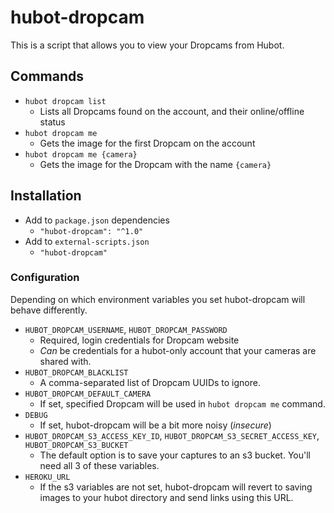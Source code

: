 # hubot-dropcam

This is a script that allows you to view your Dropcams from Hubot.

## Commands

- `hubot dropcam list`
	- Lists all Dropcams found on the account, and their online/offline status
- `hubot dropcam me`
	- Gets the image for the first Dropcam on the account
- `hubot dropcam me {camera}`
	- Gets the image for the Dropcam with the name `{camera}`

## Installation

- Add to `package.json` dependencies
	- `"hubot-dropcam": "^1.0"`
- Add to `external-scripts.json`
	- `"hubot-dropcam"`

### Configuration

Depending on which environment variables you set hubot-dropcam will behave differently.

- `HUBOT_DROPCAM_USERNAME`, `HUBOT_DROPCAM_PASSWORD`
	- Required, login credentials for Dropcam website
	- *Can* be credentials for a hubot-only account that your cameras are shared with.
- `HUBOT_DROPCAM_BLACKLIST`
	- A comma-separated list of Dropcam UUIDs to ignore.
- `HUBOT_DROPCAM_DEFAULT_CAMERA`
  - If set, specified Dropcam will be used in `hubot dropcam me` command.
- `DEBUG`
	- If set, hubot-dropcam will be a bit more noisy (*insecure*)
- `HUBOT_DROPCAM_S3_ACCESS_KEY_ID`, `HUBOT_DROPCAM_S3_SECRET_ACCESS_KEY`, `HUBOT_DROPCAM_S3_BUCKET`
	- The default option is to save your captures to an s3 bucket. You'll need all 3 of these variables.
- `HEROKU_URL`
	- If the s3 variables are not set, hubot-dropcam will revert to saving images to your hubot directory and send links using this URL.

